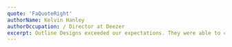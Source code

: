 ```yaml
---
quote: 'FaQuoteRight'
authorName: Kelvin Hanley
authorOccupation: / Director at Deezer
excerpt: Outline Designs exceeded our expectations. They were able to complete our project on time and within budget, and the results are stunning. We would definitely use them again for future projects.
---
```

